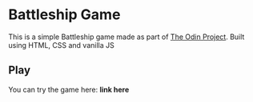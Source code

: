 # Battleship Game

This is a simple Battleship game made as part of [The Odin Project](https://www.theodinproject.com/).
Built using HTML, CSS and vanilla JS

## Play
You can try the game here: __link here__
